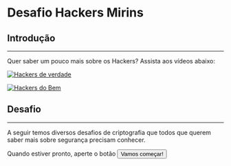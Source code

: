 # Desafio Hackers Mirins

## Introdução
----

Quer saber um pouco mais sobre os Hackers? Assista aos vídeos abaixo:

[![Hackers de verdade](http://img.youtube.com/vi/xEZYlCKEfFk/0.jpg)](http://www.youtube.com/watch?v=xEZYlCKEfFk)

[![Hackers do Bem](http://img.youtube.com/vi/QicOQuglXDQ/0.jpg)](http://www.youtube.com/watch?v=QicOQuglXDQ)


## Desafio
----

A seguir temos diversos desafios de criptografia que todos que querem saber mais sobre segurança precisam conhecer.

Quando estiver pronto, aperte o botão <button onclick='window.location.href="Letras_Embaralhadas";
'>Vamos começar!</button>
